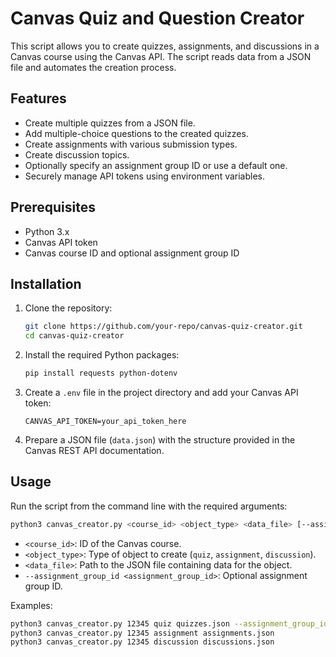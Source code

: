 # Canvas Quiz and Question Creator

This script allows you to create quizzes, assignments, and discussions in a Canvas course using the Canvas API. The script reads data from a JSON file and automates the creation process.

## Features

- Create multiple quizzes from a JSON file.
- Add multiple-choice questions to the created quizzes.
- Create assignments with various submission types.
- Create discussion topics.
- Optionally specify an assignment group ID or use a default one.
- Securely manage API tokens using environment variables.

## Prerequisites

- Python 3.x
- Canvas API token
- Canvas course ID and optional assignment group ID

## Installation

1. Clone the repository:

    ```bash
    git clone https://github.com/your-repo/canvas-quiz-creator.git
    cd canvas-quiz-creator
    ```

2. Install the required Python packages:

    ```bash
    pip install requests python-dotenv
    ```

3. Create a `.env` file in the project directory and add your Canvas API token:

    ```plaintext
    CANVAS_API_TOKEN=your_api_token_here
    ```

4. Prepare a JSON file (`data.json`) with the structure provided in the Canvas REST API documentation.

## Usage

Run the script from the command line with the required arguments:

```bash
python3 canvas_creator.py <course_id> <object_type> <data_file> [--assignment_group_id <assignment_group_id>]
```

- `<course_id>`: ID of the Canvas course.
- `<object_type>`: Type of object to create (`quiz`, `assignment`, `discussion`).
- `<data_file>`: Path to the JSON file containing data for the object.
- `--assignment_group_id <assignment_group_id>`: Optional assignment group ID.

Examples:

```bash
python3 canvas_creator.py 12345 quiz quizzes.json --assignment_group_id 92
python3 canvas_creator.py 12345 assignment assignments.json
python3 canvas_creator.py 12345 discussion discussions.json
```
